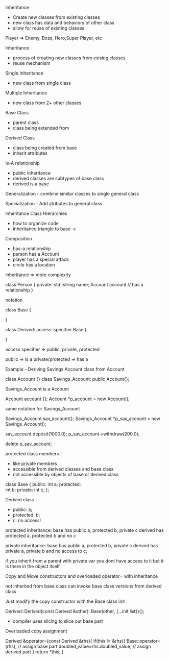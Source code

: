 Inheritance 

- Create new classes from existing classes
- new class has data and behaviors of other class
- allow for reuse of existing classes

Player => Enemy, Boss, Hero,Super Player, etc 

Inheritance
- process of creating new classes from exising classes
- reuse mechanism

Single Inheritance 
- new class from single class

Multiple Inheritance 
- new class from 2+ other classes

Base Class 
- parent class
- class being extended from

Derived Class
- class being created from base 
- inherit attributes 

Is-A relationship
- public inheritance 
- derived classes are subtypes of base class
- derived is a base 

Generalization - combine similar classes to single general class

Specialization - Add atributes to general class

Inheritance Class Hierarchies 
- how to organize code 
- inheritance triangle to base -> 

Composition
- has-a relationship
- person has a Account
- player has a special attack
- circle has a location

inheritance => more complexity

class Person {
    private:
    std::string name;
    Account account // has a relationship
}

notation

class Base {

}

class Derived: access-specifier Base {

}

access specifier => public, private, protected

public => is a 
private/protected => has a 

Example - Deriving Savings Account class from Account

class Account {}
class Savings_Account: public Account{};

Savings_Account is a Account

Account account {};
Account *p_account = new Account();

same notation for Savings_Account

Savings_Account sav_account{};
Savings_Account *p_sav_account = new Savings_Account();

sav_account.deposit(1000.0);
p_sav_account->withdraw(200.0);

delete p_sav_account;

protected class members
- like private members 
- accessible from derived classes and base class
- not accessible by objects of base or derived class

class Base {
    public:
    int a;
    protected:  
    int b;
    private: 
    int c;
};

Derived class
- public: a; 
- protected: b;
- c: no access!

protected inheritance:
base has public a, protected b, private c
derived has protected a, protected b and no c 

private inheritance:
base has public a, protected b, private c
derived has private a, private b and no access to c;

if you inherit from a parent with private var 
you dont have access to it but it is there in the 
object itself

Copy and Move constructors and overloaded operator= with inheritance 

not inherited from base class 
can invoke base class versions from derived class

Just modify the copy constructor with the Base class init 

Derived::Derived(const Derived &other): Base(other, {...init list}){};
- compiler uses slicing to slice out base part  

Overloaded copy assignment 

Derived &operator=(const Derived  &rhs){
    if(this != &rhs){
        Base::operator=(rhs); // assign base part
        doubled_value=rhs.doubled_value; //  assign derived part
    }
    return *this;
}